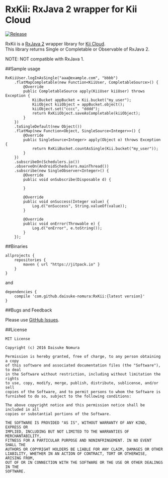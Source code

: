 # RxKii: RxJava 2 wrapper for Kii Cloud

[![Release](https://jitpack.io/v/daisuke-nomura/rxkii.svg)](https://jitpack.io/#daisuke-nomura/rxkii)

RxKii is a [RxJava 2][rxjava2] wrapper library for [Kii Cloud][kii].  
This library returns Single or Completable or Observable of RxJava 2.  

NOTE: NOT compatible with RxJava 1.

##Sample usage

    RxKiiUser.logInAsSingle("aaa@example.com", "bbbb")
        .flatMapCompletable(new Function<KiiUser, CompletableSource>() {
            @Override
            public CompletableSource apply(KiiUser kiiUser) throws Exception {
                KiiBucket appBucket = Kii.bucket("my_user");
                KiiObject kiiObject = appBucket.object();
                kiiObject.set("cccc", "dddd");
                return RxKiiObject.saveAsCompletable(kiiObject);
            }
        })
        .toSingleDefault(new Object())
        .flatMap(new Function<Object, SingleSource<Integer>>() {
            @Override
            public SingleSource<Integer> apply(Object o) throws Exception {
                return RxKiiBucket.countAsSingle(Kii.bucket("my_user"));
            }
        })
        .subscribeOn(Schedulers.io())
        .observeOn(AndroidSchedulers.mainThread())
        .subscribe(new SingleObserver<Integer>() {
            @Override
            public void onSubscribe(Disposable d) {

            }

            @Override
            public void onSuccess(Integer value) {
                Log.d("onSuccess", String.valueOf(value));
            }

            @Override
            public void onError(Throwable e) {
                Log.d("onError", e.toString());
            }
        }); 

##Binaries

    allprojects {
        repositories {
            maven { url "https://jitpack.io" }
        }
    }

and

    dependencies {
        compile 'com.github.daisuke-nomura:RxKii:{latest version}'
    }

##Bugs and Feedback

Please use [GitHub Issues][issues].

##License

    MIT License

    Copyright (c) 2016 Daisuke Nomura

    Permission is hereby granted, free of charge, to any person obtaining a copy
    of this software and associated documentation files (the "Software"), to deal
    in the Software without restriction, including without limitation the rights
    to use, copy, modify, merge, publish, distribute, sublicense, and/or sell
    copies of the Software, and to permit persons to whom the Software is
    furnished to do so, subject to the following conditions:

    The above copyright notice and this permission notice shall be included in all
    copies or substantial portions of the Software.

    THE SOFTWARE IS PROVIDED "AS IS", WITHOUT WARRANTY OF ANY KIND, EXPRESS OR
    IMPLIED, INCLUDING BUT NOT LIMITED TO THE WARRANTIES OF MERCHANTABILITY,
    FITNESS FOR A PARTICULAR PURPOSE AND NONINFRINGEMENT. IN NO EVENT SHALL THE
    AUTHORS OR COPYRIGHT HOLDERS BE LIABLE FOR ANY CLAIM, DAMAGES OR OTHER
    LIABILITY, WHETHER IN AN ACTION OF CONTRACT, TORT OR OTHERWISE, ARISING FROM,
    OUT OF OR IN CONNECTION WITH THE SOFTWARE OR THE USE OR OTHER DEALINGS IN THE
    SOFTWARE.


[kii]: https://jp.kii.com/
[rxjava2]: https://github.com/ReactiveX/RxJava/tree/2.x
[issues]: https://github.com/daisuke-nomura/RxKii/issues